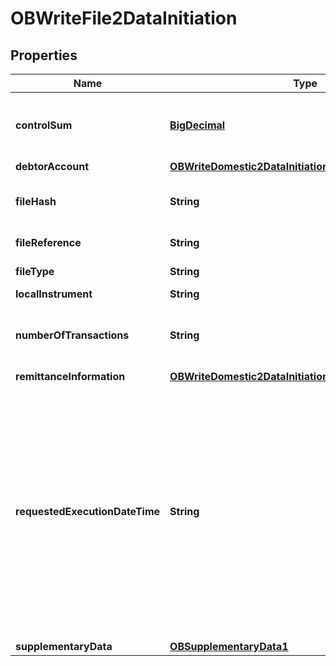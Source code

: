 
# OBWriteFile2DataInitiation

## Properties
Name | Type | Description | Notes
------------ | ------------- | ------------- | -------------
**controlSum** | [**BigDecimal**](BigDecimal.md) | Total of all individual amounts included in the group, irrespective of currencies. |  [optional]
**debtorAccount** | [**OBWriteDomestic2DataInitiationDebtorAccount**](OBWriteDomestic2DataInitiationDebtorAccount.md) |  |  [optional]
**fileHash** | **String** | A base64 encoding of a SHA256 hash of the file to be uploaded. | 
**fileReference** | **String** | Reference for the file. |  [optional]
**fileType** | **String** | Specifies the payment file type. | 
**localInstrument** | **String** |  |  [optional]
**numberOfTransactions** | **String** | Number of individual transactions contained in the payment information group. |  [optional]
**remittanceInformation** | [**OBWriteDomestic2DataInitiationRemittanceInformation**](OBWriteDomestic2DataInitiationRemittanceInformation.md) |  |  [optional]
**requestedExecutionDateTime** | **String** | Date at which the initiating party requests the clearing agent to process the payment.  Usage: This is the date on which the debtor&#39;s account is to be debited.All dates in the JSON payloads are represented in ISO 8601 date-time format.  All date-time fields in responses must include the timezone. An example is below: 2017-04-05T10:43:07+00:00 |  [optional]
**supplementaryData** | [**OBSupplementaryData1**](OBSupplementaryData1.md) |  |  [optional]



